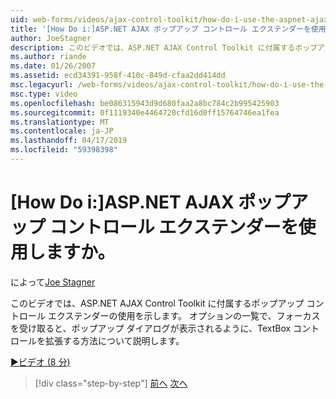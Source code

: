 ```yaml
---
uid: web-forms/videos/ajax-control-toolkit/how-do-i-use-the-aspnet-ajax-popup-control-extender
title: '[How Do i:]ASP.NET AJAX ポップアップ コントロール エクステンダーを使用しますか。 | Microsoft Docs'
author: JoeStagner
description: このビデオでは、ASP.NET AJAX Control Toolkit に付属するポップアップ コントロール エクステンダーの使用を示します。 TextBox コントロールを拡張する方法を学習できるようにしています.
ms.author: riande
ms.date: 01/26/2007
ms.assetid: ecd34391-958f-410c-849d-cfaa2dd414dd
msc.legacyurl: /web-forms/videos/ajax-control-toolkit/how-do-i-use-the-aspnet-ajax-popup-control-extender
msc.type: video
ms.openlocfilehash: be086315943d9d680faa2a8bc784c2b995425903
ms.sourcegitcommit: 0f1119340e4464720cfd16d0ff15764746ea1fea
ms.translationtype: MT
ms.contentlocale: ja-JP
ms.lasthandoff: 04/17/2019
ms.locfileid: "59398398"
---
```

# <a name="how-do-i-use-the-aspnet-ajax-popup-control-extender"></a>[How Do i:]ASP.NET AJAX ポップアップ コントロール エクステンダーを使用しますか。

によって[Joe Stagner](https://github.com/JoeStagner)

このビデオでは、ASP.NET AJAX Control Toolkit に付属するポップアップ コントロール エクステンダーの使用を示します。 オプションの一覧で、フォーカスを受け取ると、ポップアップ ダイアログが表示されるように、TextBox コントロールを拡張する方法について説明します。

[&#9654;ビデオ (8 分)](https://channel9.msdn.com/Blogs/ASP-NET-Site-Videos/how-do-i-use-the-aspnet-ajax-popup-control-extender)

> [!div class="step-by-step"]
> [前へ](how-do-i-use-the-aspnet-ajax-textboxwatermark-control-extender.md)
> [次へ](how-do-i-use-the-aspnet-ajax-modalpopup-extender-control.md)
